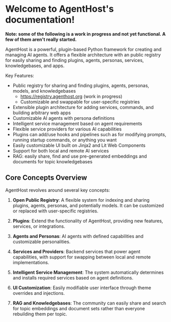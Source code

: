Welcome to AgentHost's documentation!
====================================

**Note: some of the following is a work in progress and not yet functional. A few of them aren't really started.**

AgentHost is a powerful, plugin-based Python framework for creating and managing AI agents. It offers a flexible architecture with an public registry for easily sharing and finding plugins, agents, personas, services, knowledgebases, and apps.

Key Features:

- Public registry for sharing and finding plugins, agents, personas, models, and knowledgebases
  - https://registry.agenthost.org (work in progress)
  - Customizable and swappable for user-specific registries
- Extensible plugin architecture for adding services, commands, and building arbitrary web apps
- Customizable AI agents with persona definitions
- Intelligent service management based on agent requirements
- Flexible service providers for various AI capabilities
- Plugins can add/use hooks and pipelines such as for modifying prompts, running startup commands, or anything you want
- Easily customizable UI built on Jinja2 and Lit Web Components
- Support for both local and remote AI services
- RAG: easily share, find and use pre-generated embeddings and documents for topic knowledgebases

Core Concepts Overview
----------------------

AgentHost revolves around several key concepts:

1. **Open Public Registry**: A flexible system for indexing and sharing plugins, agents, personas, and potentially models. It can be customized or replaced with user-specific registries.

2. **Plugins**: Extend the functionality of AgentHost, providing new features, services, or integrations.

3. **Agents and Personas**: AI agents with defined capabilities and customizable personalities.

4. **Services and Providers**: Backend services that power agent capabilities, with support for swapping between local and remote implementations.

5. **Intelligent Service Management**: The system automatically determines and installs required services based on agent definitions.

6. **UI Customization**: Easily modifiable user interface through theme overrides and injections.

7. **RAG and Knowledgebases**: The community can easily share and search for topic embeddings and document sets rather than everyone rebuilding them per topic.
